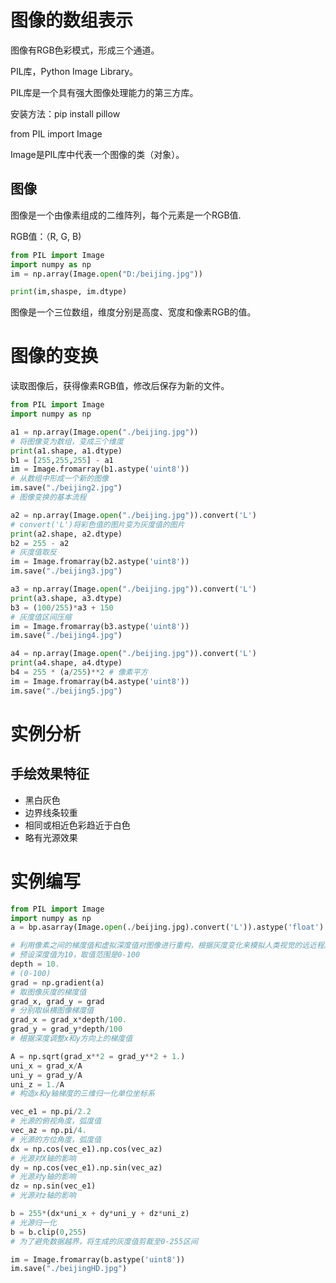 # 图像的数组表示

图像有RGB色彩模式，形成三个通道。

PIL库，Python Image Library。

PIL库是一个具有强大图像处理能力的第三方库。

安装方法：pip install pillow

from PIL import Image

Image是PIL库中代表一个图像的类（对象）。

## 图像

图像是一个由像素组成的二维阵列，每个元素是一个RGB值.

RGB值：（R, G, B)

```python
from PIL import Image
import numpy as np
im = np.array(Image.open("D:/beijing.jpg"))

print(im,shaspe, im.dtype)
```

图像是一个三位数组，维度分别是高度、宽度和像素RGB的值。

# 图像的变换

读取图像后，获得像素RGB值，修改后保存为新的文件。

```python
from PIL import Image
import numpy as np

a1 = np.array(Image.open("./beijing.jpg"))
# 将图像变为数组，变成三个维度
print(a1.shape, a1.dtype)
b1 = [255,255,255] - a1
im = Image.fromarray(b1.astype('uint8'))
# 从数组中形成一个新的图像
im.save("./beijing2.jpg")
# 图像变换的基本流程

a2 = np.array(Image.open("./beijing.jpg")).convert('L')
# convert('L')将彩色值的图片变为灰度值的图片
print(a2.shape, a2.dtype)
b2 = 255 - a2
# 灰度值取反
im = Image.fromarray(b2.astype('uint8'))
im.save("./beijing3.jpg")

a3 = np.array(Image.open("./beijing.jpg")).convert('L')
print(a3.shape, a3.dtype)
b3 = (100/255)*a3 + 150
# 灰度值区间压缩
im = Image.fromarray(b3.astype('uint8'))
im.save("./beijing4.jpg")

a4 = np.array(Image.open("./beijing.jpg")).convert('L')
print(a4.shape, a4.dtype)
b4 = 255 * (a/255)**2 # 像素平方
im = Image.fromarray(b4.astype('uint8'))
im.save("./beijing5.jpg")
```



# 实例分析

## 手绘效果特征

- 黑白灰色
- 边界线条较重
- 相同或相近色彩趋近于白色
- 略有光源效果

# 实例编写

```python
from PIL import Image
import numpy as np
a = bp.asarray(Image.open(./beijing.jpg).convert('L')).astype('float')

# 利用像素之间的梯度值和虚拟深度值对图像进行重构，根据灰度变化来模拟人类视觉的远近程度。
# 预设深度值为10，取值范围是0-100
depth = 10.
# (0-100)
grad = np.gradient(a)
# 取图像灰度的梯度值
grad_x, grad_y = grad
# 分别取纵横图像梯度值
grad_x = grad_x*depth/100.
grad_y = grad_y*depth/100
# 根据深度调整x和y方向上的梯度值

A = np.sqrt(grad_x**2 = grad_y**2 + 1.)
uni_x = grad_x/A
uni_y = grad_y/A
uni_z = 1./A
# 构造x和y轴梯度的三维归一化单位坐标系

vec_e1 = np.pi/2.2
# 光源的俯视角度，弧度值
vec_az = np.pi/4.
# 光源的方位角度，弧度值
dx = np.cos(vec_e1).np.cos(vec_az)
# 光源对X轴的影响
dy = np.cos(vec_e1).np.sin(vec_az)
# 光源对y轴的影响
dz = np.sin(vec_e1)
# 光源对z轴的影响

b = 255*(dx*uni_x + dy*uni_y + dz*uni_z)
# 光源归一化
b = b.clip(0,255)
# 为了避免数据越界，将生成的灰度值剪裁至0-255区间

im = Image.fromarray(b.astype('uint8'))
im.save("./beijingHD.jpg")
```



